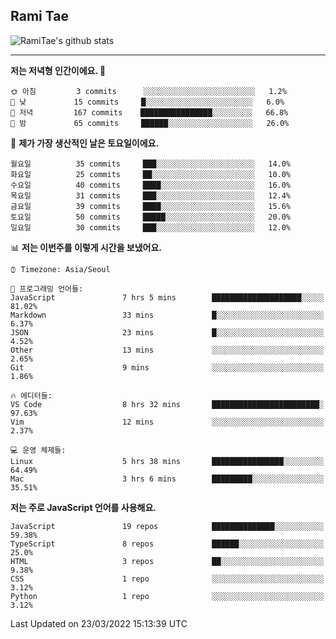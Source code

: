 ## Rami Tae

![RamiTae's github stats](https://github-readme-stats.vercel.app/api?username=RamiTae&show_icons=true&theme=tokyonight)

---
<!--START_SECTION:waka-->
**저는 저녁형 인간이에요. 🦉** 

```text
🌞 아침         3 commits      ░░░░░░░░░░░░░░░░░░░░░░░░░   1.2% 
🌆 낮　         15 commits     █░░░░░░░░░░░░░░░░░░░░░░░░   6.0% 
🌃 저녁         167 commits    ████████████████░░░░░░░░░   66.8% 
🌙 밤　         65 commits     ██████░░░░░░░░░░░░░░░░░░░   26.0%

```
📅 **제가 가장 생산적인 날은 토요일이에요.** 

```text
월요일          35 commits     ███░░░░░░░░░░░░░░░░░░░░░░   14.0% 
화요일          25 commits     ██░░░░░░░░░░░░░░░░░░░░░░░   10.0% 
수요일          40 commits     ████░░░░░░░░░░░░░░░░░░░░░   16.0% 
목요일          31 commits     ███░░░░░░░░░░░░░░░░░░░░░░   12.4% 
금요일          39 commits     ████░░░░░░░░░░░░░░░░░░░░░   15.6% 
토요일          50 commits     █████░░░░░░░░░░░░░░░░░░░░   20.0% 
일요일          30 commits     ███░░░░░░░░░░░░░░░░░░░░░░   12.0%

```


📊 **저는 이번주를 이렇게 시간을 보냈어요.** 

```text
⌚︎ Timezone: Asia/Seoul

💬 프로그래밍 언어들: 
JavaScript               7 hrs 5 mins        ████████████████████░░░░░   81.02% 
Markdown                 33 mins             █░░░░░░░░░░░░░░░░░░░░░░░░   6.37% 
JSON                     23 mins             █░░░░░░░░░░░░░░░░░░░░░░░░   4.52% 
Other                    13 mins             ░░░░░░░░░░░░░░░░░░░░░░░░░   2.65% 
Git                      9 mins              ░░░░░░░░░░░░░░░░░░░░░░░░░   1.86%

🔥 에디터들: 
VS Code                  8 hrs 32 mins       ████████████████████████░   97.63% 
Vim                      12 mins             ░░░░░░░░░░░░░░░░░░░░░░░░░   2.37%

💻 운영 체제들: 
Linux                    5 hrs 38 mins       ████████████████░░░░░░░░░   64.49% 
Mac                      3 hrs 6 mins        █████████░░░░░░░░░░░░░░░░   35.51%

```

**저는 주로 JavaScript 언어를 사용해요.** 

```text
JavaScript               19 repos            ██████████████░░░░░░░░░░░   59.38% 
TypeScript               8 repos             ██████░░░░░░░░░░░░░░░░░░░   25.0% 
HTML                     3 repos             ██░░░░░░░░░░░░░░░░░░░░░░░   9.38% 
CSS                      1 repo              ░░░░░░░░░░░░░░░░░░░░░░░░░   3.12% 
Python                   1 repo              ░░░░░░░░░░░░░░░░░░░░░░░░░   3.12%

```



 Last Updated on 23/03/2022 15:13:39 UTC
<!--END_SECTION:waka-->
